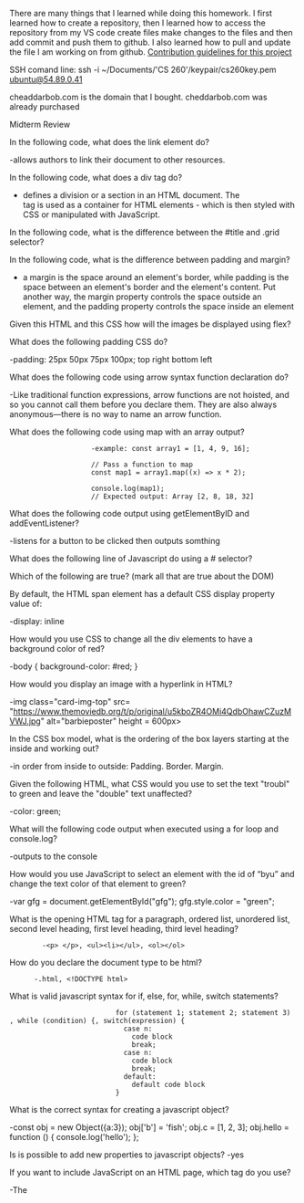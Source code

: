 There are many things that I learned while doing this homework. I first learned how to create a repository, then I learned how to access the repository from my VS code create files make changes to the files and then add commit and push them to github.
I also learned how to pull and update the file I am working on from github. 
[Contribution guidelines for this project](/README.md)


SSH comand line:    ssh -i ~/Documents/'CS 260'/keypair/cs260key.pem ubuntu@54.89.0.41


cheaddarbob.com is the domain that I bought. cheddarbob.com was already purchased


Midterm Review

In the following code, what does the link element do?

-allows authors to link their document to other resources.

In the following code,  what does a div tag do?

- defines a division or a section in an HTML document. The <div> tag is used as a container for HTML elements - which is then styled with CSS or manipulated with JavaScript.

In the following code, what is the difference between the #title and .grid selector?

In the following code, what is the difference between padding and margin?

- a margin is the space around an element's border, while padding is the space between an element's border and the element's content. Put another way, the margin property controls the space outside an element, and the padding property controls the space inside an element

Given this HTML and this CSS how will the images be displayed using flex?

What does the following padding CSS do?

-padding: 25px 50px 75px 100px; top right bottom left

What does the following code using arrow syntax function declaration do?

-Like traditional function expressions, arrow functions are not hoisted, and so you cannot call them before you declare them. They are also always anonymous—there is no way to name an arrow function.

What does the following code using map with an array output?

                        -example: const array1 = [1, 4, 9, 16];
                        
                        // Pass a function to map
                        const map1 = array1.map((x) => x * 2);
                        
                        console.log(map1);
                        // Expected output: Array [2, 8, 18, 32]

What does the following code output using getElementByID and addEventListener?

-listens for a button to be clicked then outputs somthing

What does the following line of Javascript do using a # selector?

Which of the following are true? (mark all that are true about the DOM)

By default, the HTML span element has a default CSS display property value of: 

-display: inline

How would you use CSS to change all the div elements to have a background color of red?

-body {
background-color: #red;
}

How would you display an image with a hyperlink in HTML?

-img class="card-img-top" src= "https://www.themoviedb.org/t/p/original/u5kboZR4OMi4QdbOhawCZuzMVWJ.jpg" alt="barbieposter" height = 600px>

In the CSS box model, what is the ordering of the box layers starting at the inside and working out?

-in order from inside to outside: Padding. Border. Margin.

Given the following HTML, what CSS would you use to set the text "troubl" to green and leave the "double" text unaffected?

-color: green;

What will the following code output when executed using a for loop and console.log?

-outputs to the console

How would you use JavaScript to select an element with the id of “byu” and change the text color of that element to green?

-var gfg = document.getElementById("gfg"); 
            gfg.style.color = "green"; 

What is the opening HTML tag for a paragraph, ordered list, unordered list, second level heading, first level heading, third level heading?

            -<p> </p>, <ul><li></ul>, <ol></ol>

How do you declare the document type to be html?

          -.html, <!DOCTYPE html>

What is valid javascript syntax for if, else, for, while, switch statements?

                              for (statement 1; statement 2; statement 3) , while (condition) {, switch(expression) {
                                case n:
                                  code block
                                  break;
                                case n:
                                  code block
                                  break;
                                default:
                                  default code block
                              }

What is the correct syntax for creating a javascript object?

-const obj = new Object({a:3});
obj['b'] = 'fish';
obj.c = [1, 2, 3];
obj.hello = function () {
  console.log('hello');
};


Is is possible to add new properties to javascript objects?
-yes

If you want to include JavaScript on an HTML page, which tag do you use?

-The <script> Tag

Given the following HTML, what JavaScript could you use to set the text "animal" to "crow" and leave the "fish" text unaffected?

Which of the following correctly describes JSON?

What does the console command chmod, pwd, cd, ls, vim, nano, mkdir, mv, rm, man, ssh, ps, wget, sudo  do?

-chmod, This command changes the permission information associated with a file. Every file (including directories, which Unix treats as files) on a Unix system is stored with records indicating who has permission to read, write, or execute the file, abbreviated as r, w, and x. These permissions are broken down for three categories of user: first, the owner of the file; second, a group with which both the user and the file may be associated; and third, all other users. These categories are abbreviated as u for owner (or user), g for group, and o for other.

-pwd,  current directory path.

-vim, file editor

-nano, text editor

-mkdir, make directory

-mv, move directory, mv -i oldname newname

-rm, remove

-man, This command displays the manual page for a particular command.

-ssh, 

-ps, The ps command displays information about programs (that is, processes) that are currently running.

- wget,  Wget is a command-line tool that makes it possible to download files and interact with REST APIs. It supports various internet protocols

- sudo, allows you to run programs with the security privileges of another user (by default, as the superuser). It prompts you for your personal password and confirms your request to execute a command by checking a file, called sudoers , which the system administrator configures.

Which of the following console command creates a remote shell session?

Which of the following is true when the -la parameter is specified for the ls console command?

-To see the file permissions, owners, and sizes of all files, enter: ls -la

Which of the following is true for the domain name banana.fruit.bozo.click, which is the top level domain, which is a subdomain, which is a root domain?

-top level is .com, subdomain is www. root domain is .example.com

Is a web certificate is necessary to use HTTPS.

-yes

Can a DNS A record can point to an IP address or another A record.

-just to an IP adress

Port 443, 80, 22 is reserved for which protocol?

- port 80 is used for HTTP traffic, port 443 is used for HTTPS (HyperText Transfer Protocol Secure) traffic, SSH port 22

What will the following code using Promises output when executed?

-pending - Currently running asynchronously
-fulfilled - Completed successfully
-rejected - Failed to complete


here is the api I am going to use: http://img.omdbapi.com/?apikey=[yourkey]&
here is my key: 5966d1ce

there are many things that I have learned about using API's they can be pretty tricky but also very cool when you finally get it working. I am super happy with how my about page turned out. I love the way that it looks and acts. 